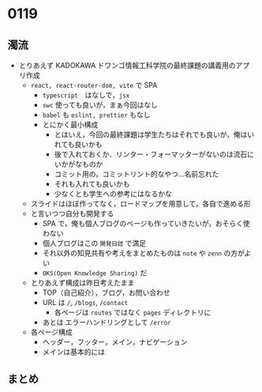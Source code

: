 # 0119

## 濁流

- とりあえず KADOKAWA ドワンゴ情報工科学院の最終課題の講義用のアプリ作成
  - `react, react-router-dom, vite` で SPA
    - `typescript`　はなしで，`jsx`
    - `swc` 使っても良いが，まぁ今回はなし
    - `babel` も `eslint, prettier` もなし
    - とにかく最小構成
      - とはいえ，今回の最終課題は学生たちはそれでも良いが，俺はいれても良いかも
      - 後で入れておくか．リンター・フォーマッターがないのは流石にいかがなものか
      - コミット用の，コミットリント的なやつ…名前忘れた
      - それも入れても良いかも
      - 少なくとも学生への参考にはなるかな
  - スライドはほぼ作ってなく，ロードマップを用意して，各自で進める形
  - と言いつつ自分も開発する
    - SPA で，俺も個人ブログのページも作っていきたいが，おそらく使わない
    - 個人ブログはこの `開発日誌` で満足
    - それ以外の知見共有や考えをまとめたものは `note` や `zenn` の方がよい
    - `OKS(Open Knowledge Sharing)` だ
  - とりあえず構成は昨日考えたまま
    - TOP（自己紹介），ブログ，お問い合わせ
    - URL は `/`, `/blogs`, `/contact`
      - 各ページは `routes` ではなく `pages` ディレクトリに
    - あとは エラーハンドリングとして `/error`
  - 各ページ構成
    - ヘッダー，フッター，メイン，ナビゲーション
    - メインは基本的には

## まとめ
